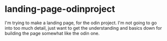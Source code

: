 # landing-page-odinproject

I'm trying to make a landing page, for the odin project.
I'm not going to go into too much detail, just want to get the understanding and basics down for building the page somewhat like the odin one. 